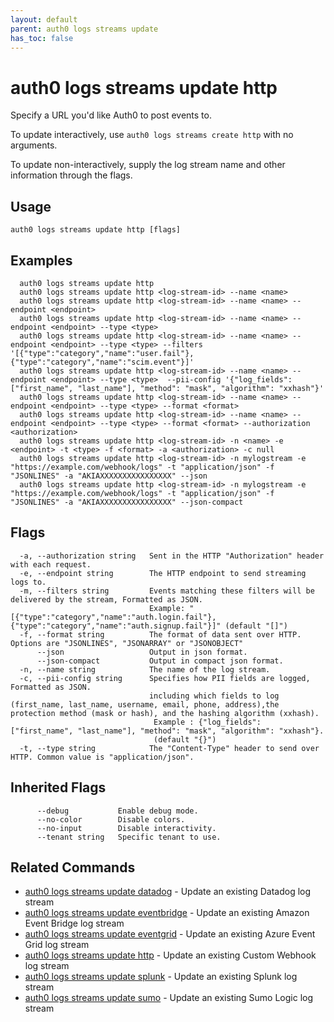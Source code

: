 ```yaml
---
layout: default
parent: auth0 logs streams update
has_toc: false
---
```

# auth0 logs streams update http

Specify a URL you'd like Auth0 to post events to.

To update interactively, use `auth0 logs streams create http` with no arguments.

To update non-interactively, supply the log stream name and other information through the flags.

## Usage
```
auth0 logs streams update http [flags]
```

## Examples

```
  auth0 logs streams update http
  auth0 logs streams update http <log-stream-id> --name <name>
  auth0 logs streams update http <log-stream-id> --name <name> --endpoint <endpoint>
  auth0 logs streams update http <log-stream-id> --name <name> --endpoint <endpoint> --type <type>
  auth0 logs streams update http <log-stream-id> --name <name> --endpoint <endpoint> --type <type> --filters '[{"type":"category","name":"user.fail"},{"type":"category","name":"scim.event"}]'
  auth0 logs streams update http <log-stream-id> --name <name> --endpoint <endpoint> --type <type>  --pii-config '{"log_fields": ["first_name", "last_name"], "method": "mask", "algorithm": "xxhash"}'
  auth0 logs streams update http <log-stream-id> --name <name> --endpoint <endpoint> --type <type> --format <format>
  auth0 logs streams update http <log-stream-id> --name <name> --endpoint <endpoint> --type <type> --format <format> --authorization <authorization>
  auth0 logs streams update http <log-stream-id> -n <name> -e <endpoint> -t <type> -f <format> -a <authorization> -c null
  auth0 logs streams update http <log-stream-id> -n mylogstream -e "https://example.com/webhook/logs" -t "application/json" -f "JSONLINES" -a "AKIAXXXXXXXXXXXXXXXX" --json
  auth0 logs streams update http <log-stream-id> -n mylogstream -e "https://example.com/webhook/logs" -t "application/json" -f "JSONLINES" -a "AKIAXXXXXXXXXXXXXXXX" --json-compact
```


## Flags

```
  -a, --authorization string   Sent in the HTTP "Authorization" header with each request.
  -e, --endpoint string        The HTTP endpoint to send streaming logs to.
  -m, --filters string         Events matching these filters will be delivered by the stream, Formatted as JSON. 
                               Example: "[{"type":"category","name":"auth.login.fail"},{"type":"category","name":"auth.signup.fail"}]" (default "[]")
  -f, --format string          The format of data sent over HTTP. Options are "JSONLINES", "JSONARRAY" or "JSONOBJECT"
      --json                   Output in json format.
      --json-compact           Output in compact json format.
  -n, --name string            The name of the log stream.
  -c, --pii-config string      Specifies how PII fields are logged, Formatted as JSON. 
                               including which fields to log (first_name, last_name, username, email, phone, address),the protection method (mask or hash), and the hashing algorithm (xxhash). 
                                Example : {"log_fields": ["first_name", "last_name"], "method": "mask", "algorithm": "xxhash"}. 
                                (default "{}")
  -t, --type string            The "Content-Type" header to send over HTTP. Common value is "application/json".
```


## Inherited Flags

```
      --debug           Enable debug mode.
      --no-color        Disable colors.
      --no-input        Disable interactivity.
      --tenant string   Specific tenant to use.
```


## Related Commands

- [auth0 logs streams update datadog](auth0_logs_streams_update_datadog.md) - Update an existing Datadog log stream
- [auth0 logs streams update eventbridge](auth0_logs_streams_update_eventbridge.md) - Update an existing Amazon Event Bridge log stream
- [auth0 logs streams update eventgrid](auth0_logs_streams_update_eventgrid.md) - Update an existing Azure Event Grid log stream
- [auth0 logs streams update http](auth0_logs_streams_update_http.md) - Update an existing Custom Webhook log stream
- [auth0 logs streams update splunk](auth0_logs_streams_update_splunk.md) - Update an existing Splunk log stream
- [auth0 logs streams update sumo](auth0_logs_streams_update_sumo.md) - Update an existing Sumo Logic log stream


